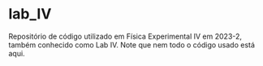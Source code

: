 # lab_IV
Repositório de código utilizado em Física Experimental IV em 2023-2, também conhecido como Lab IV. Note que nem todo o código usado está aqui.
